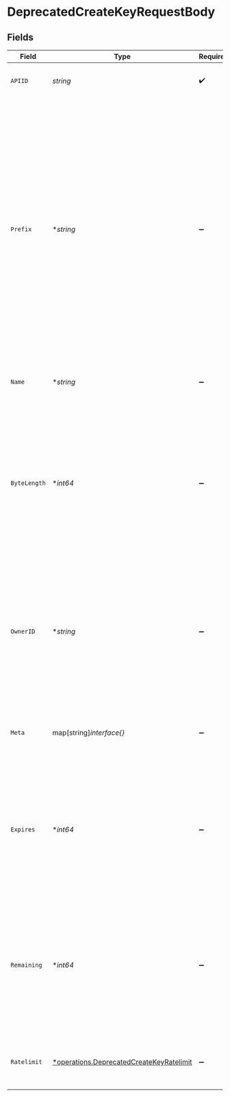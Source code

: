 # DeprecatedCreateKeyRequestBody


## Fields

| Field                                                                                                                                                                                                                                                                                                                                                       | Type                                                                                                                                                                                                                                                                                                                                                        | Required                                                                                                                                                                                                                                                                                                                                                    | Description                                                                                                                                                                                                                                                                                                                                                 | Example                                                                                                                                                                                                                                                                                                                                                     |
| ----------------------------------------------------------------------------------------------------------------------------------------------------------------------------------------------------------------------------------------------------------------------------------------------------------------------------------------------------------- | ----------------------------------------------------------------------------------------------------------------------------------------------------------------------------------------------------------------------------------------------------------------------------------------------------------------------------------------------------------- | ----------------------------------------------------------------------------------------------------------------------------------------------------------------------------------------------------------------------------------------------------------------------------------------------------------------------------------------------------------- | ----------------------------------------------------------------------------------------------------------------------------------------------------------------------------------------------------------------------------------------------------------------------------------------------------------------------------------------------------------- | ----------------------------------------------------------------------------------------------------------------------------------------------------------------------------------------------------------------------------------------------------------------------------------------------------------------------------------------------------------- |
| `APIID`                                                                                                                                                                                                                                                                                                                                                     | *string*                                                                                                                                                                                                                                                                                                                                                    | :heavy_check_mark:                                                                                                                                                                                                                                                                                                                                          | Choose an `API` where this key should be created.                                                                                                                                                                                                                                                                                                           | api_123                                                                                                                                                                                                                                                                                                                                                     |
| `Prefix`                                                                                                                                                                                                                                                                                                                                                    | **string*                                                                                                                                                                                                                                                                                                                                                   | :heavy_minus_sign:                                                                                                                                                                                                                                                                                                                                          | To make it easier for your users to understand which product an api key belongs to, you can add prefix them.<br/><br/>For example Stripe famously prefixes their customer ids with cus_ or their api keys with sk_live_.<br/><br/>The underscore is automatically added if you are defining a prefix, for example: "prefix": "abc" will result in a key like abc_xxxxxxxxx<br/> |                                                                                                                                                                                                                                                                                                                                                             |
| `Name`                                                                                                                                                                                                                                                                                                                                                      | **string*                                                                                                                                                                                                                                                                                                                                                   | :heavy_minus_sign:                                                                                                                                                                                                                                                                                                                                          | The name for your Key. This is not customer facing.                                                                                                                                                                                                                                                                                                         | my key                                                                                                                                                                                                                                                                                                                                                      |
| `ByteLength`                                                                                                                                                                                                                                                                                                                                                | **int64*                                                                                                                                                                                                                                                                                                                                                    | :heavy_minus_sign:                                                                                                                                                                                                                                                                                                                                          | The byte length used to generate your key determines its entropy as well as its length. Higher is better, but keys become longer and more annoying to handle. The default is 16 bytes, or 2^^128 possible combinations.                                                                                                                                     |                                                                                                                                                                                                                                                                                                                                                             |
| `OwnerID`                                                                                                                                                                                                                                                                                                                                                   | **string*                                                                                                                                                                                                                                                                                                                                                   | :heavy_minus_sign:                                                                                                                                                                                                                                                                                                                                          | Your user’s Id. This will provide a link between Unkey and your customer record.<br/>When validating a key, we will return this back to you, so you can clearly identify your user from their api key.                                                                                                                                                      | team_123                                                                                                                                                                                                                                                                                                                                                    |
| `Meta`                                                                                                                                                                                                                                                                                                                                                      | map[string]*interface{}*                                                                                                                                                                                                                                                                                                                                    | :heavy_minus_sign:                                                                                                                                                                                                                                                                                                                                          | This is a place for dynamic meta data, anything that feels useful for you should go here                                                                                                                                                                                                                                                                    | {<br/>"billingTier": "PRO",<br/>"trialEnds": "2023-06-16T17:16:37.161Z"<br/>}                                                                                                                                                                                                                                                                               |
| `Expires`                                                                                                                                                                                                                                                                                                                                                   | **int64*                                                                                                                                                                                                                                                                                                                                                    | :heavy_minus_sign:                                                                                                                                                                                                                                                                                                                                          | You can auto expire keys by providing a unix timestamp in milliseconds. Once Keys expire they will automatically be disabled and are no longer valid unless you enable them again.                                                                                                                                                                          | 1623869797161                                                                                                                                                                                                                                                                                                                                               |
| `Remaining`                                                                                                                                                                                                                                                                                                                                                 | **int64*                                                                                                                                                                                                                                                                                                                                                    | :heavy_minus_sign:                                                                                                                                                                                                                                                                                                                                          | You can limit the number of requests a key can make. Once a key reaches 0 remaining requests, it will automatically be disabled and is no longer valid unless you update it.<br/><br/>[Learn more](https://unkey.dev/docs/features/remaining)                                                                                                               | 1000                                                                                                                                                                                                                                                                                                                                                        |
| `Ratelimit`                                                                                                                                                                                                                                                                                                                                                 | [*operations.DeprecatedCreateKeyRatelimit](../../models/operations/deprecatedcreatekeyratelimit.md)                                                                                                                                                                                                                                                         | :heavy_minus_sign:                                                                                                                                                                                                                                                                                                                                          | Unkey comes with per-key ratelimiting out of the box.                                                                                                                                                                                                                                                                                                       | {<br/>"type": "fast",<br/>"limit": 10,<br/>"refillRate": 1,<br/>"refillInterval": 60<br/>}                                                                                                                                                                                                                                                                  |